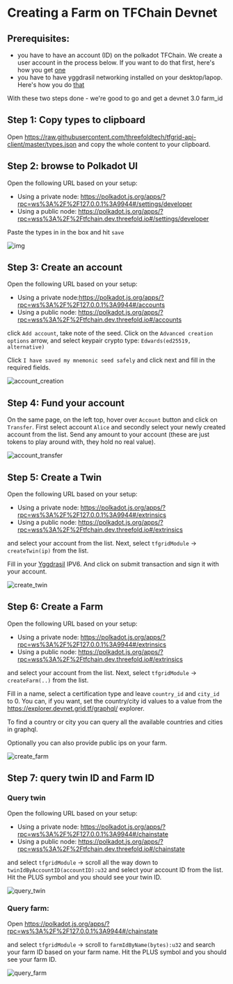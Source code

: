 # Creating a Farm on TFChain Devnet

## Prerequisites:

- you have to have an account (ID) on the polkadot TFChain.  We create a user account in the process below.  If you want to do that first, here's how you get [one](create_account.md)
- you have to have yggdrasil networking installed on your desktop/lapop.  Here's how you do [that](https://yggdrasil-network.github.io/installation.html)

With these two steps done - we're good to go and get a devnet 3.0 farm_id

## Step 1: Copy types to clipboard

Open https://raw.githubusercontent.com/threefoldtech/tfgrid-api-client/master/types.json and copy the whole content to your clipboard.

## Step 2: browse to Polkadot UI

Open the following URL based on your setup:
- Using a private node: https://polkadot.js.org/apps/?rpc=ws%3A%2F%2F127.0.0.1%3A9944#/settings/developer
- Using a public node: https://polkadot.js.org/apps/?rpc=wss%3A%2F%2Ftfchain.dev.threefold.io#/settings/developer

Paste the types in in the box and hit `save`

![img](./assets/copy_types_1.png)

## Step 3: Create an account

Open the following URL based on your setup:
- Using a private node:https://polkadot.js.org/apps/?rpc=ws%3A%2F%2F127.0.0.1%3A9944#/accounts
- Using a public node: https://polkadot.js.org/apps/?rpc=wss%3A%2F%2Ftfchain.dev.threefold.io#/accounts

click `Add account`, take note of the seed. Click on the `Advanced creation options` arrow, and select keypair crypto type: `Edwards(ed25519, alternative)`

Click `I have saved my mnemonic seed safely` and click next and fill in the required fields.

![account_creation](./assets/account_create_1.png)

## Step 4: Fund your account

On the same page, on the left top, hover over `Account` button and click on `Transfer`. First select account `Alice` and secondly select your newly created account from the list. Send any amount to your account (these are just tokens to play around with, they hold no real value).

![account_transfer](./assets/account_transfer_1.png)

## Step 5: Create a Twin

Open the following URL based on your setup:
- Using a private node: https://polkadot.js.org/apps/?rpc=ws%3A%2F%2F127.0.0.1%3A9944#/extrinsics
- Using a public node: https://polkadot.js.org/apps/?rpc=wss%3A%2F%2Ftfchain.dev.threefold.io#/extrinsics

and select your account from the list. Next, select `tfgridModule` -> `createTwin(ip)` from the list.

Fill in your [Yggdrasil](https://github.com/yggdrasil-network/yggdrasil-go) IPV6. And click on submit transaction and sign it with your account.

![create_twin](./assets/create_twin_1.png)

## Step 6: Create a Farm

Open the following URL based on your setup:
- Using a private node: https://polkadot.js.org/apps/?rpc=ws%3A%2F%2F127.0.0.1%3A9944#/extrinsics
- Using a public node: https://polkadot.js.org/apps/?rpc=wss%3A%2F%2Ftfchain.dev.threefold.io#/extrinsics

and select your account from the list. Next, select `tfgridModule` -> `createFarm(..)` from the list.

Fill in a name, select a certification type and leave `country_id` and `city_id` to 0. You can, if you want, set the country/city id values to a value from the https://explorer.devnet.grid.tf/graphql/ explorer. 

To find a country or city you can query all the available countries and cities in graphql.

Optionally you can also provide public ips on your farm.

![create_farm](./assets/create_farm_1.png)

## Step 7: query twin ID and Farm ID

### Query twin

Open the following URL based on your setup:
- Using a private node: https://polkadot.js.org/apps/?rpc=ws%3A%2F%2F127.0.0.1%3A9944#/chainstate 
- Using a public node: https://polkadot.js.org/apps/?rpc=wss%3A%2F%2Ftfchain.dev.threefold.io#/chainstate

and select `tfgridModule` -> scroll all the way down to `twinIdByAccountID(accountID):u32` and select your account ID from the list. Hit the PLUS symbol and you should see your twin ID.

![query_twin](./assets/query_twin_1.png)

### Query farm:

Open https://polkadot.js.org/apps/?rpc=ws%3A%2F%2F127.0.0.1%3A9944#/chainstate 

and select `tfgridModule` -> scroll to `farmIdByName(bytes):u32` and search your farm ID based on your farm name. Hit the PLUS symbol and you should see your farm ID.

![query_farm](./assets/query_farm_1.png)
